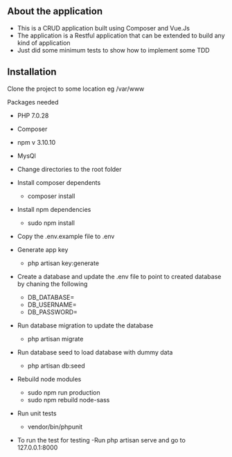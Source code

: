 ## About the application

- This is a CRUD application built using Composer and Vue.Js
- The application is a Restful application that can be extended to build any kind of application
- Just did some minimum tests to show how to implement some TDD

## Installation

Clone the project to some location eg /var/www

Packages needed 
- PHP 7.0.28
- Composer
- npm v 3.10.10
- MysQl

- Change directories to the root folder
- Install composer dependents
    - composer install
- Install npm dependencies
    - sudo npm install
- Copy the .env.example file to .env
- Generate app key
     - php artisan key:generate
- Create a database and update the .env file to point to created database by chaning the following
    - DB_DATABASE=
    - DB_USERNAME=
    - DB_PASSWORD=
- Run database migration to update the database
    - php artisan migrate
- Run database seed to load database with dummy data
    - php artisan db:seed
- Rebuild node modules
    - sudo npm run production
    - sudo npm rebuild node-sass
- Run unit tests
    - vendor/bin/phpunit
- To run the test for testing
    -Run php artisan serve and go to 127.0.0.1:8000
